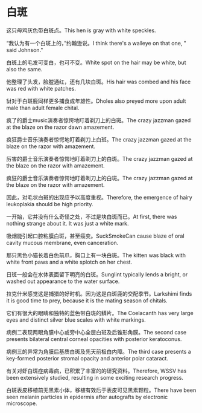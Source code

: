 # 白斑

<p><span class="chinese">这只母鸡灰色带白斑点。</span><span class="english">This hen is gray with white speckles.</span></p>

<p><span class="chinese">“我认为有一个白斑上的，”约翰逊说。</span><span class="english">I think there's a walleye on that one, " said Johnson."</span></p>

<p><span class="chinese">白斑上的毛发可变白，也可不变。</span><span class="english">White spot on the hair may be white, but also the same.</span></p>

<p><span class="chinese">他整理了头发，脸膛通红，还有几块白斑。</span><span class="english">His hair was combed and his face was red with white patches.</span></p>

<p><span class="chinese">豺对于白斑鹿同样更多捕食成年雄性。</span><span class="english">Dholes also preyed more upon adult male than adult female chital.</span></p>

<p><span class="chinese">疯了的爵士music演奏者惊愕地盯着剃刀上的白斑。</span><span class="english">The crazy jazzman gazed at the blaze on the razor dawn amazement.</span></p>

<p><span class="chinese">疯狂爵士音乐演奏者惊愕地盯着剃刀上白斑。</span><span class="english">The crazy jazzman gazed at the blaze on the razor with amazement.</span></p>

<p><span class="chinese">厉害的爵士音乐演奏者惊愕地盯着剃刀上的白斑。</span><span class="english">The crazy jazzman gazed at the blaze on the razor with amazement.</span></p>

<p><span class="chinese">疯狂的爵士音乐演奏者惊愕地盯着剃刀上的白斑。</span><span class="english">The crazy jazzman gazed at the blaze on the razor with amazement.</span></p>

<p><span class="chinese">因此，对毛状白斑的出现应予以高度重视。</span><span class="english">Therefore, the emergence of hairy leukoplakia should be high priority.</span></p>

<p><span class="chinese">一开始，它并没有什么奇怪之处，不过是块白斑而已。</span><span class="english">At first, there was nothing strange about it. It was just a white mark.</span></p>

<p><span class="chinese">吸烟能引起口腔粘膜白斑，甚至癌变。</span><span class="english">SuckSmokeCan cause blaze of oral cavity mucous membrane, even canceration.</span></p>

<p><span class="chinese">那只黑色小猫长着白色前爪，胸口上有一块白斑。</span><span class="english">The kitten was black with white front paws and a white splotch on her chest.</span></p>

<p><span class="chinese">日斑一般会在水体表面留下明亮的白斑。</span><span class="english">Sunglint typically lends a bright, or washed out appearance to the water surface.</span></p>

<p><span class="chinese">拉克什米感觉这是捕猎的好时机。因为这是白斑鹿的交配季节。</span><span class="english">Larkshimi finds it is good time to prey, because it is the mating season of chitals.</span></p>

<p><span class="chinese">它们有很大的眼睛和独特的蓝色带白斑的鳞片。</span><span class="english">The Coelacanth has very large eyes and distinct silver blue scales with white markings.</span></p>

<p><span class="chinese">病例二表现两眼角膜中心或旁中心全层白斑及后锥形角膜。</span><span class="english">The second case presents bilateral central corneal opacities with posterior keratoconus.</span></p>

<p><span class="chinese">病例三的异常为角膜后基质白斑及先天前极白内障。</span><span class="english">The third case presents a key-formed posterior stromal opacity and anterior polar cataract.</span></p>

<p><span class="chinese">有关对虾白斑症病毒病，已积累了丰富的的研究资料。</span><span class="english">Therefore, WSSV has been extensively studied, resulting in some exciting research progress.</span></p>

<p><span class="chinese">白斑表皮移植前无黑素小体，移植有效后于表皮可见黑素颗粒。</span><span class="english">There have been seen melanin particles in epidermis after autografts by electronic microscope.</span></p>


